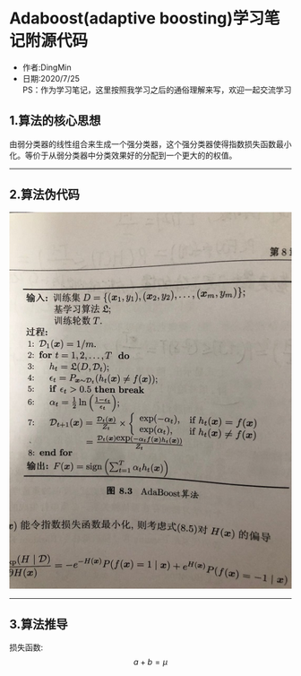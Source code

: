 # Adaboost(adaptive boosting)学习笔记附源代码
* 作者:DingMin
* 日期:2020/7/25   
PS：作为学习笔记，这里按照我学习之后的通俗理解来写，欢迎一起交流学习

## 1.算法的核心思想  
由弱分类器的线性组合来生成一个强分类器，这个强分类器使得指数损失函数最小化。等价于从弱分类器中分类效果好的分配到一个更大的的权值。
     

---------------------

## 2.算法伪代码
![](adaboost.jpg)


-------------------------
## 3.算法推导  
损失函数: $$ a+b=\mu  $$

	

